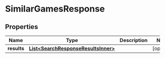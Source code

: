

# SimilarGamesResponse


## Properties

| Name | Type | Description | Notes |
|------------ | ------------- | ------------- | -------------|
|**results** | [**List&lt;SearchResponseResultsInner&gt;**](SearchResponseResultsInner.md) |  |  [optional] |



